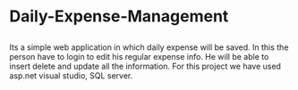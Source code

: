 # Daily-Expense-Management

##
Its a simple web application in which daily expense will be saved. In this the person have to login to edit his regular expense info.
He will be able to insert delete and update all the information.
For this project we have used asp.net visual studio, SQL server.
